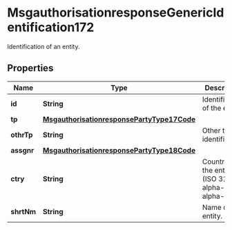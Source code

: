 

# MsgauthorisationresponseGenericIdentification172

Identification of an entity.
## Properties

Name | Type | Description | Notes
------------ | ------------- | ------------- | -------------
**id** | **String** | Identification of the entity. |  [optional]
**tp** | [**MsgauthorisationresponsePartyType17Code**](MsgauthorisationresponsePartyType17Code.md) |  |  [optional]
**othrTp** | **String** | Other type of identification. |  [optional]
**assgnr** | [**MsgauthorisationresponsePartyType18Code**](MsgauthorisationresponsePartyType18Code.md) |  |  [optional]
**ctry** | **String** | Country of the entity (ISO 3166-1 alpha-2 or alpha-3). |  [optional]
**shrtNm** | **String** | Name of the entity. |  [optional]



